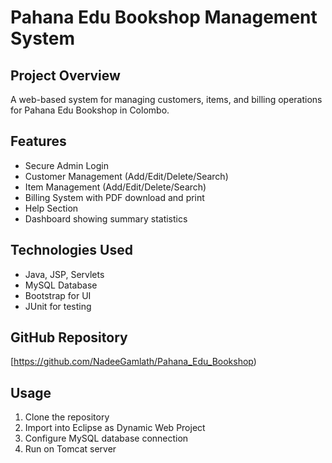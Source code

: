 # Pahana Edu Bookshop Management System

## Project Overview
A web-based system for managing customers, items, and billing operations for Pahana Edu Bookshop in Colombo.

## Features
- Secure Admin Login
- Customer Management (Add/Edit/Delete/Search)
- Item Management (Add/Edit/Delete/Search)
- Billing System with PDF download and print
- Help Section
- Dashboard showing summary statistics

## Technologies Used
- Java, JSP, Servlets
- MySQL Database
- Bootstrap for UI
- JUnit for testing

## GitHub Repository
[https://github.com/NadeeGamlath/Pahana_Edu_Bookshop)

## Usage
1. Clone the repository  
2. Import into Eclipse as Dynamic Web Project  
3. Configure MySQL database connection  
4. Run on Tomcat server
